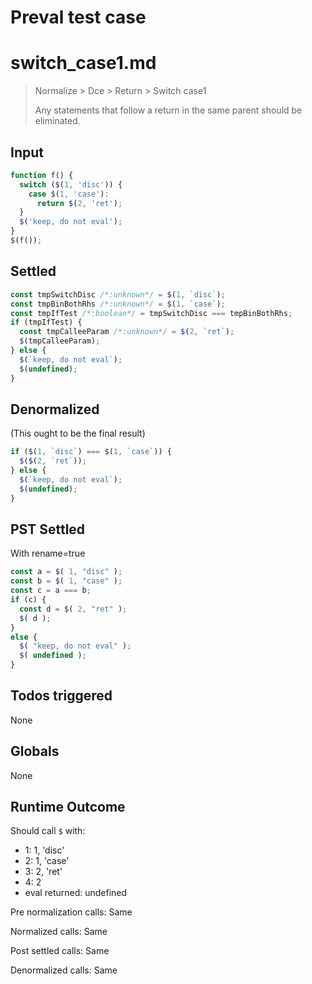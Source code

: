 # Preval test case

# switch_case1.md

> Normalize > Dce > Return > Switch case1
>
> Any statements that follow a return in the same parent should be eliminated.

## Input

`````js filename=intro
function f() {
  switch ($(1, 'disc')) {
    case $(1, 'case'):
      return $(2, 'ret');
  }
  $('keep, do not eval');
}
$(f());
`````


## Settled


`````js filename=intro
const tmpSwitchDisc /*:unknown*/ = $(1, `disc`);
const tmpBinBothRhs /*:unknown*/ = $(1, `case`);
const tmpIfTest /*:boolean*/ = tmpSwitchDisc === tmpBinBothRhs;
if (tmpIfTest) {
  const tmpCalleeParam /*:unknown*/ = $(2, `ret`);
  $(tmpCalleeParam);
} else {
  $(`keep, do not eval`);
  $(undefined);
}
`````


## Denormalized
(This ought to be the final result)

`````js filename=intro
if ($(1, `disc`) === $(1, `case`)) {
  $($(2, `ret`));
} else {
  $(`keep, do not eval`);
  $(undefined);
}
`````


## PST Settled
With rename=true

`````js filename=intro
const a = $( 1, "disc" );
const b = $( 1, "case" );
const c = a === b;
if (c) {
  const d = $( 2, "ret" );
  $( d );
}
else {
  $( "keep, do not eval" );
  $( undefined );
}
`````


## Todos triggered


None


## Globals


None


## Runtime Outcome


Should call `$` with:
 - 1: 1, 'disc'
 - 2: 1, 'case'
 - 3: 2, 'ret'
 - 4: 2
 - eval returned: undefined

Pre normalization calls: Same

Normalized calls: Same

Post settled calls: Same

Denormalized calls: Same
